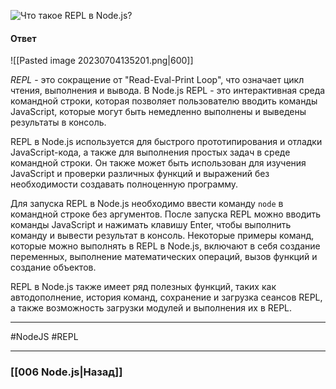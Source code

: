 ![Что такое REPL в Node.js?](https://youtu.be/b-jHHEBj7KM?t=660)

#### Ответ

![[Pasted image 20230704135201.png|600]]

*REPL* - это сокращение от "Read-Eval-Print Loop", что означает цикл чтения, выполнения и вывода. В Node.js REPL - это интерактивная среда командной строки, которая позволяет пользователю вводить команды JavaScript, которые могут быть немедленно выполнены и выведены результаты в консоль.

REPL в Node.js используется для быстрого прототипирования и отладки JavaScript-кода, а также для выполнения простых задач в среде командной строки. Он также может быть использован для изучения JavaScript и проверки различных функций и выражений без необходимости создавать полноценную программу.

Для запуска REPL в Node.js необходимо ввести команду `node` в командной строке без аргументов. После запуска REPL можно вводить команды JavaScript и нажимать клавишу Enter, чтобы выполнить команду и вывести результат в консоль. Некоторые примеры команд, которые можно выполнять в REPL в Node.js, включают в себя создание переменных, выполнение математических операций, вызов функций и создание объектов.

REPL в Node.js также имеет ряд полезных функций, таких как автодополнение, история команд, сохранение и загрузка сеансов REPL, а также возможность загрузки модулей и выполнения их в REPL.

___
#NodeJS #REPL

___

### [[006 Node.js|Назад]]
